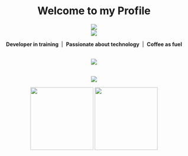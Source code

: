<h1 align="center"> Welcome to my Profile </h1>

<div align="center">
  <img src="https://readme-typing-svg.herokuapp.com?color=00F7FF&center=true&vCenter=true&lines=Hello%2C+I'm+Dev-Sot" />
  <br />
  <img src="https://readme-typing-svg.herokuapp.com?color=00F7FF&center=true&vCenter=true&lines=Aspiring+Full+Stack+Developer+%F0%9F%9A%80" />
</div>

<p align="center">
   <b>Developer in training</b> &nbsp;|&nbsp;  <b>Passionate about technology</b> &nbsp;|&nbsp;  <b>Coffee as fuel</b>
</p>

<br />

<div align="center">
  <img src="https://skillicons.dev/icons?i=python,java,js,html,css,sql,vscode,eclipse,git" />
</div>

<br />

<p align="center">
  <img src="https://github-profile-trophy.vercel.app/?username=Dev-Sot&theme=algolia&no-frame=true&row=1&column=7" />
</p>

<div align="center">
  <img height="170px" src="https://github-readme-stats.vercel.app/api?username=Dev-Sot&show_icons=true&theme=tokyonight&count_private=true" />
  <img height="170px" src="https://github-readme-stats.vercel.app/api/top-langs/?username=Dev-Sot&layout=compact&theme=tokyonight" />
</div>

<br />


<br />



